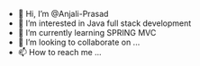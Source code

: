 - 👋 Hi, I’m @Anjali-Prasad
- 👀 I’m interested in Java full stack development
- 🌱 I’m currently learning SPRING MVC
- 💞️ I’m looking to collaborate on ...
- 📫 How to reach me ...

<!---
Anjali-Prasad/Anjali-Prasad is a ✨ special ✨ repository because its `README.md` (this file) appears on your GitHub profile.
You can click the Preview link to take a look at your changes.
--->
